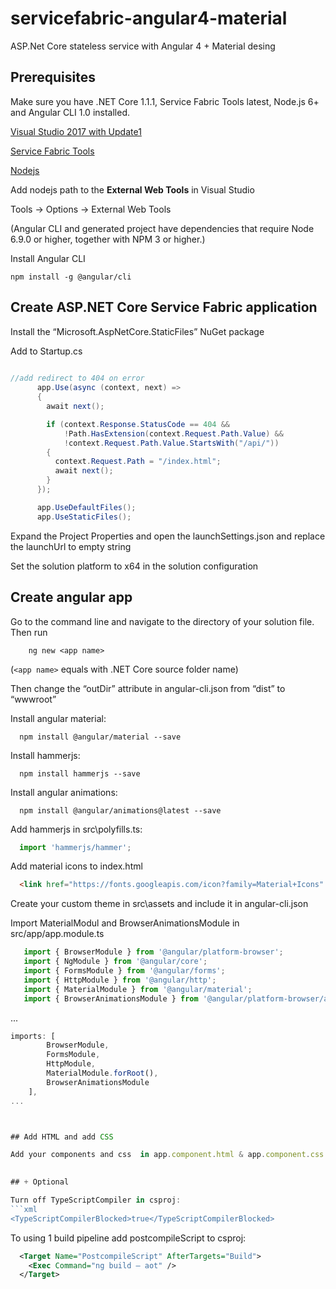 # servicefabric-angular4-material
ASP.Net Core stateless service with Angular 4 + Material desing

## Prerequisites

Make sure you have .NET Core 1.1.1, Service Fabric Tools latest, Node.js 6+ and Angular CLI 1.0 installed.

<a href="https://www.microsoft.com/net/core#windowsvs2017">Visual Studio 2017 with Update1</a>

<a href="https://docs.microsoft.com/en-us/azure/service-fabric/service-fabric-get-started">Service Fabric Tools</a>

<a href="https://nodejs.org/en">Nodejs</a>

Add nodejs path to the  <b>External Web Tools</b> in Visual Studio

Tools -> Options -> External Web Tools

(Angular CLI and generated project have dependencies that require Node 6.9.0 or higher, together with NPM 3 or higher.)

Install Angular CLI
```npm
npm install -g @angular/cli
```
## Create ASP.NET Core Service Fabric application

Install the “Microsoft.AspNetCore.StaticFiles” NuGet package

Add to Startup.cs


```csharp
 
//add redirect to 404 on error
      app.Use(async (context, next) =>
      {
        await next();

        if (context.Response.StatusCode == 404 &&
            !Path.HasExtension(context.Request.Path.Value) &&
            !context.Request.Path.Value.StartsWith("/api/"))
        {
          context.Request.Path = "/index.html";
          await next();
        }
      });

      app.UseDefaultFiles();
      app.UseStaticFiles();
```
Expand the Project Properties and open the launchSettings.json and replace the launchUrl to empty string

Set the solution platform to x64 in the solution configuration

## Create angular app

Go to the command line and navigate to the directory of your solution file. Then run
```npm
    ng new <app name>
```
(```<app name>``` equals with .NET Core source folder name)

Then change the “outDir” attribute in angular-cli.json from “dist” to “wwwroot”

Install angular material:
```npm
  npm install @angular/material --save
```
Install hammerjs:
```npm
  npm install hammerjs --save
```
Install angular animations:
```npm
  npm install @angular/animations@latest --save
```


Add hammerjs in src\polyfills.ts:
```ts
  import 'hammerjs/hammer';
```

Add material icons to index.html
```html
  <link href="https://fonts.googleapis.com/icon?family=Material+Icons" rel="stylesheet">  
```
Create your custom theme in src\assets and include it in angular-cli.json

Import MaterialModul and BrowserAnimationsModule in src/app/app.module.ts
```ts
   import { BrowserModule } from '@angular/platform-browser';
   import { NgModule } from '@angular/core';
   import { FormsModule } from '@angular/forms';
   import { HttpModule } from '@angular/http';
   import { MaterialModule } from '@angular/material';
   import { BrowserAnimationsModule } from '@angular/platform-browser/animations';
```
...
```ts
imports: [
		BrowserModule,
		FormsModule,
		HttpModule,
		MaterialModule.forRoot(),
		BrowserAnimationsModule
	],
...



## Add HTML and add CSS

Add your components and css  in app.component.html & app.component.css

 
## + Optional

Turn off TypeScriptCompiler in csproj:
```xml
<TypeScriptCompilerBlocked>true</TypeScriptCompilerBlocked>
```

To using 1 build pipeline add postcompileScript to csproj:
```xml
  <Target Name="PostcompileScript" AfterTargets="Build">
    <Exec Command="ng build — aot" />
  </Target>
``` 
  
